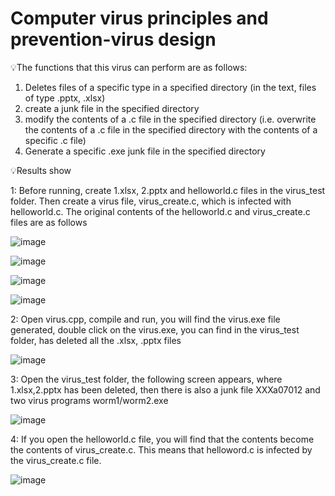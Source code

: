 # Computer virus principles and prevention-virus design
 
💡The functions that this virus can perform are as follows:  
1) Deletes files of a specific type in a specified directory (in the text, files of type .pptx, .xlsx)  
2) create a junk file in the specified directory  
3) modify the contents of a .c file in the specified directory (i.e. overwrite the contents of a .c file in the specified directory with the contents of a specific .c file)  
4) Generate a specific .exe junk file in the specified directory  

💡Results show

1: Before running, create 1.xlsx, 2.pptx and helloworld.c files in the virus_test folder. Then create a virus file, virus_create.c, which is infected with helloworld.c. The original contents of the helloworld.c and virus_create.c files are as follows

![image](https://github.com/Frannie1020/Computer-virus-principles-and-prevention--virus-design/assets/137517674/0aa6a966-b81d-4f3f-9cb3-a93fe94d0f3a)

![image](https://github.com/Frannie1020/Computer-virus-principles-and-prevention--virus-design/assets/137517674/c371c82b-52d1-43cd-8cbd-efba1caeda07)


![image](https://github.com/Frannie1020/Computer-virus-principles-and-prevention--virus-design/assets/137517674/467f5ad4-6d5d-486a-80de-df29f373b8ca)

![image](https://github.com/Frannie1020/Computer-virus-principles-and-prevention--virus-design/assets/137517674/8d51a40d-1766-44cc-b43c-9cafbdf86c81)

2: Open virus.cpp, compile and run, you will find the virus.exe file generated, double click on the virus.exe, you can find in the virus_test folder, has deleted all the .xlsx, .pptx files

![image](https://github.com/Frannie1020/Computer-virus-principles-and-prevention--virus-design/assets/137517674/3c03c179-8dbe-4d8e-b255-831d19c89e1a)

3: Open the virus_test folder, the following screen appears, where 1.xlsx,2.pptx has been deleted, then there is also a junk file XXXa07012 and two virus programs worm1/worm2.exe

![image](https://github.com/Frannie1020/Computer-virus-principles-and-prevention--virus-design/assets/137517674/e011ea17-76d3-4205-9a82-0e90d5cdd7cc)

4: If you open the helloworld.c file, you will find that the contents become the contents of virus_create.c. This means that helloword.c is infected by the virus_create.c file.

![image](https://github.com/Frannie1020/Computer-virus-principles-and-prevention--virus-design/assets/137517674/12362d66-bdfe-43be-96ca-da03f2dbc36f)

